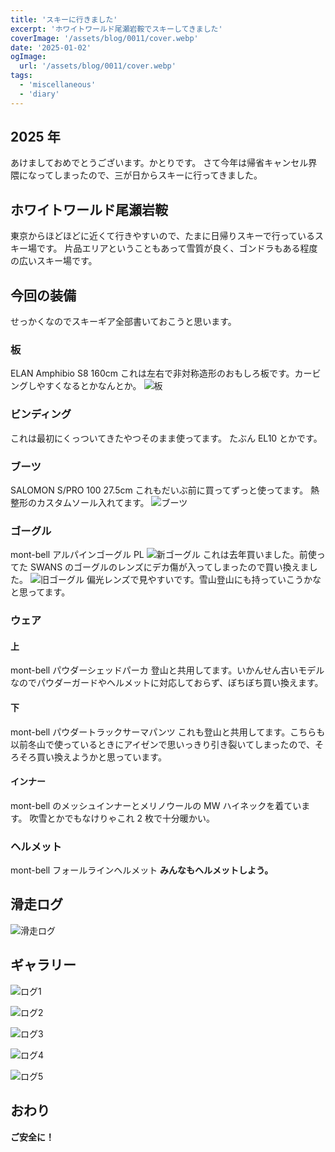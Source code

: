 ```yaml
---
title: 'スキーに行きました'
excerpt: 'ホワイトワールド尾瀬岩鞍でスキーしてきました'
coverImage: '/assets/blog/0011/cover.webp'
date: '2025-01-02'
ogImage:
  url: '/assets/blog/0011/cover.webp'
tags:
  - 'miscellaneous'
  - 'diary'
---
```


## 2025 年

あけましておめでとうございます。かとりです。
さて今年は帰省キャンセル界隈になってしまったので、三が日からスキーに行ってきました。

## ホワイトワールド尾瀬岩鞍

東京からほどほどに近くて行きやすいので、たまに日帰りスキーで行っているスキー場です。
片品エリアということもあって雪質が良く、ゴンドラもある程度の広いスキー場です。

## 今回の装備

せっかくなのでスキーギア全部書いておこうと思います。

### 板

ELAN Amphibio S8 160cm
これは左右で非対称造形のおもしろ板です。カービングしやすくなるとかなんとか。
![板](/assets/blog/0011/003.webp)

### ビンディング

これは最初にくっついてきたやつそのまま使ってます。
たぶん EL10 とかです。

### ブーツ

SALOMON S/PRO 100 27.5cm
これもだいぶ前に買ってずっと使ってます。
熱整形のカスタムソール入れてます。
![ブーツ](/assets/blog/0011/002.webp)

### ゴーグル

mont-bell アルパインゴーグル PL
![新ゴーグル](/assets/blog/0011/004.webp)
これは去年買いました。前使ってた SWANS のゴーグルのレンズにデカ傷が入ってしまったので買い換えました。
![旧ゴーグル](/assets/blog/0011/001.webp)
偏光レンズで見やすいです。雪山登山にも持っていこうかなと思ってます。

### ウェア

#### 上

mont-bell パウダーシェッドパーカ
登山と共用してます。いかんせん古いモデルなのでパウダーガードやヘルメットに対応しておらず、ぼちぼち買い換えます。

#### 下

mont-bell パウダートラックサーマパンツ
これも登山と共用してます。こちらも以前冬山で使っているときにアイゼンで思いっきり引き裂いてしまったので、そろそろ買い換えようかと思っています。

#### インナー

mont-bell のメッシュインナーとメリノウールの MW ハイネックを着ています。
吹雪とかでもなけりゃこれ 2 枚で十分暖かい。

### ヘルメット

mont-bell フォールラインヘルメット
**みんなもヘルメットしよう。**

## 滑走ログ

![滑走ログ](/assets/blog/0011/005.webp)

## ギャラリー

![ログ1](/assets/blog/0011/006.webp)

![ログ2](/assets/blog/0011/007.webp)

![ログ3](/assets/blog/0011/008.webp)

![ログ4](/assets/blog/0011/009.webp)

![ログ5](/assets/blog/0011/010.webp)

## おわり

**ご安全に！**
